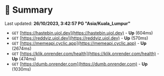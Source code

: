 # 📖 Summary
Last updated: **26/10/2023, 3:42:57 PG "Asia/Kuala_Lumpur"**

- `GET` [https://hastebin.ujol.dev](https://hastebin.ujol.dev) - **Up** (604ms)
- `GET` [https://reddviz.ujol.dev](https://reddviz.ujol.dev) - **Up** (570ms)
- `GET` [https://memeapi.cyclic.app](https://memeapi.cyclic.app) - **Up** (2674ms)
- `GET` [https://klik.onrender.com/health](https://klik.onrender.com/health) - **Up** (474ms)
- `GET` [https://dumb.onrender.com](https://dumb.onrender.com) - **Up** (1030ms)
